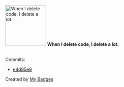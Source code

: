 <img src="https://my-badges.github.io/my-badges/mass-delete-commit-10k.png" alt="When I delete code, I delete a lot." title="When I delete code, I delete a lot." width="128">
<strong>When I delete code, I delete a lot.</strong>
<br><br>

Commits:

- <a href="https://github.com/p0dalirius/windows-coerced-authentication-methods/commit/e4d95e90497f8a6ec086460c23787ecb74e0057c">e4d95e9</a>


Created by <a href="https://github.com/my-badges/my-badges">My Badges</a>